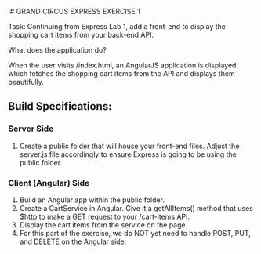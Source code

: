 l# GRAND CIRCUS EXPRESS EXERCISE 1

Task: Continuing from Express Lab 1, add a front-end to display the shopping cart items from your back-end API.

What does the application do?

When the user visits /index.html, an AngularJS application is displayed, which fetches the shopping cart items from the API and displays them beautifully.

## Build Specifications:

### Server Side

1. Create a public folder that will house your front-end files. Adjust the server.js file accordingly to ensure Express is going to be using the public folder.

### Client (Angular) Side

1. Build an Angular app within the public folder.
2. Create a CartService in Angular. Give it a getAllItems() method that uses $http to make a GET request to your /cart-items API.
3. Display the cart items from the service on the page.
4. For this part of the exercise, we do NOT yet need to handle POST, PUT, and DELETE on the Angular side.